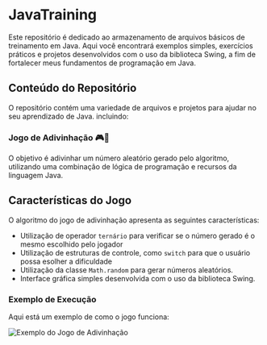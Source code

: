 # JavaTraining

Este repositório é dedicado ao armazenamento de arquivos básicos de treinamento em Java. Aqui você encontrará exemplos simples, exercícios práticos e projetos desenvolvidos com o uso da biblioteca Swing, a fim de fortalecer meus fundamentos de programação em Java.

## Conteúdo do Repositório

O repositório contém uma variedade de arquivos e projetos para ajudar no seu aprendizado de Java. incluindo:

### Jogo de Adivinhação 🎮🔢

 O objetivo é adivinhar um número aleatório gerado pelo algoritmo, utilizando uma combinação de lógica de programação e recursos da linguagem Java.

## Características do Jogo

O algoritmo do jogo de adivinhação apresenta as seguintes características:

- Utilização de operador `ternário` para verificar se o número gerado é o mesmo escolhido pelo jogador
- Utilização de estruturas de controle, como `switch` para que o usuário possa esolher a dificuldade
- Utilização da classe `Math.random` para gerar números aleatórios.
- Interface gráfica simples desenvolvida com o uso da biblioteca Swing.

### Exemplo de Execução

Aqui está um exemplo de como o jogo funciona:

![Exemplo do Jogo de Adivinhação](exemplo-simples.png)



